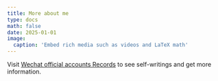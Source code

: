```yaml
---
title: More about me
type: docs
math: false
date: 2025-01-01
image:
  caption: 'Embed rich media such as videos and LaTeX math'
---
```


Visit [Wechat official accounts Records](https://mp.weixin.qq.com/mp/appmsgalbum?__biz=MzkyNzM5ODQ4NA==&action=getalbum&album_id=3805250164995162124&scene=173&subscene=&sessionid=svr_1c12c7cca96&enterid=1736402894&from_msgid=2247483740&from_itemidx=1&count=3&nolastread=1#wechat_redirect) to see self-writings and get more information.



